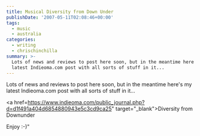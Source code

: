```yaml
---
title: Musical Diversity from Down Under
publishDate: '2007-05-11T02:08:46+00:00'
tags:
  - music
  - australia
categories:
  - writing
  - chrischinchilla
summary: >-
  Lots of news and reviews to post here soon, but in the meantime here's my
  latest Indieoma.com post with all sorts of stuff in it...
---
```


Lots of news and reviews to post here soon, but in the meantime here's my latest Indieoma.com post with all sorts of stuff in it...

<a href=<https://www.indieoma.com/public_journal.php?d=d1f491a404d6854880943e5c3cd9ca25>" target="_blank">Diversity from Downunder</a>

Enjoy :-)"
